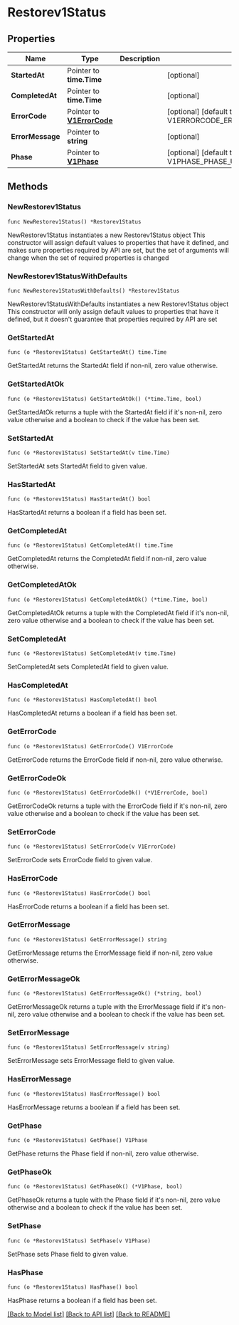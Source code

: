 # Restorev1Status

## Properties

Name | Type | Description | Notes
------------ | ------------- | ------------- | -------------
**StartedAt** | Pointer to **time.Time** |  | [optional] 
**CompletedAt** | Pointer to **time.Time** |  | [optional] 
**ErrorCode** | Pointer to [**V1ErrorCode**](V1ErrorCode.md) |  | [optional] [default to V1ERRORCODE_ERROR_CODE_UNSPECIFIED]
**ErrorMessage** | Pointer to **string** |  | [optional] 
**Phase** | Pointer to [**V1Phase**](V1Phase.md) |  | [optional] [default to V1PHASE_PHASE_UNSPECIFIED]

## Methods

### NewRestorev1Status

`func NewRestorev1Status() *Restorev1Status`

NewRestorev1Status instantiates a new Restorev1Status object
This constructor will assign default values to properties that have it defined,
and makes sure properties required by API are set, but the set of arguments
will change when the set of required properties is changed

### NewRestorev1StatusWithDefaults

`func NewRestorev1StatusWithDefaults() *Restorev1Status`

NewRestorev1StatusWithDefaults instantiates a new Restorev1Status object
This constructor will only assign default values to properties that have it defined,
but it doesn't guarantee that properties required by API are set

### GetStartedAt

`func (o *Restorev1Status) GetStartedAt() time.Time`

GetStartedAt returns the StartedAt field if non-nil, zero value otherwise.

### GetStartedAtOk

`func (o *Restorev1Status) GetStartedAtOk() (*time.Time, bool)`

GetStartedAtOk returns a tuple with the StartedAt field if it's non-nil, zero value otherwise
and a boolean to check if the value has been set.

### SetStartedAt

`func (o *Restorev1Status) SetStartedAt(v time.Time)`

SetStartedAt sets StartedAt field to given value.

### HasStartedAt

`func (o *Restorev1Status) HasStartedAt() bool`

HasStartedAt returns a boolean if a field has been set.

### GetCompletedAt

`func (o *Restorev1Status) GetCompletedAt() time.Time`

GetCompletedAt returns the CompletedAt field if non-nil, zero value otherwise.

### GetCompletedAtOk

`func (o *Restorev1Status) GetCompletedAtOk() (*time.Time, bool)`

GetCompletedAtOk returns a tuple with the CompletedAt field if it's non-nil, zero value otherwise
and a boolean to check if the value has been set.

### SetCompletedAt

`func (o *Restorev1Status) SetCompletedAt(v time.Time)`

SetCompletedAt sets CompletedAt field to given value.

### HasCompletedAt

`func (o *Restorev1Status) HasCompletedAt() bool`

HasCompletedAt returns a boolean if a field has been set.

### GetErrorCode

`func (o *Restorev1Status) GetErrorCode() V1ErrorCode`

GetErrorCode returns the ErrorCode field if non-nil, zero value otherwise.

### GetErrorCodeOk

`func (o *Restorev1Status) GetErrorCodeOk() (*V1ErrorCode, bool)`

GetErrorCodeOk returns a tuple with the ErrorCode field if it's non-nil, zero value otherwise
and a boolean to check if the value has been set.

### SetErrorCode

`func (o *Restorev1Status) SetErrorCode(v V1ErrorCode)`

SetErrorCode sets ErrorCode field to given value.

### HasErrorCode

`func (o *Restorev1Status) HasErrorCode() bool`

HasErrorCode returns a boolean if a field has been set.

### GetErrorMessage

`func (o *Restorev1Status) GetErrorMessage() string`

GetErrorMessage returns the ErrorMessage field if non-nil, zero value otherwise.

### GetErrorMessageOk

`func (o *Restorev1Status) GetErrorMessageOk() (*string, bool)`

GetErrorMessageOk returns a tuple with the ErrorMessage field if it's non-nil, zero value otherwise
and a boolean to check if the value has been set.

### SetErrorMessage

`func (o *Restorev1Status) SetErrorMessage(v string)`

SetErrorMessage sets ErrorMessage field to given value.

### HasErrorMessage

`func (o *Restorev1Status) HasErrorMessage() bool`

HasErrorMessage returns a boolean if a field has been set.

### GetPhase

`func (o *Restorev1Status) GetPhase() V1Phase`

GetPhase returns the Phase field if non-nil, zero value otherwise.

### GetPhaseOk

`func (o *Restorev1Status) GetPhaseOk() (*V1Phase, bool)`

GetPhaseOk returns a tuple with the Phase field if it's non-nil, zero value otherwise
and a boolean to check if the value has been set.

### SetPhase

`func (o *Restorev1Status) SetPhase(v V1Phase)`

SetPhase sets Phase field to given value.

### HasPhase

`func (o *Restorev1Status) HasPhase() bool`

HasPhase returns a boolean if a field has been set.


[[Back to Model list]](../README.md#documentation-for-models) [[Back to API list]](../README.md#documentation-for-api-endpoints) [[Back to README]](../README.md)


